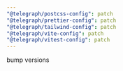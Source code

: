 ```yaml
---
"@telegraph/postcss-config": patch
"@telegraph/prettier-config": patch
"@telegraph/tailwind-config": patch
"@telegraph/vite-config": patch
"@telegraph/vitest-config": patch
---
```


bump versions
